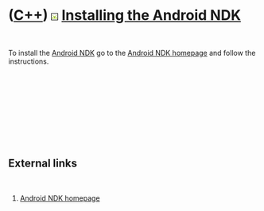 
 

 

 

 

 

([C++](Cpp.md)) ![Android](PicAndroid.png) [Installing the Android NDK](CppAndroidNdkInstall.md)
==================================================================================================

 

To install the [Android NDK](CppAndroidNdk.md) go to the [Android NDK
homepage](http://developer.android.com/sdk/ndk/index.html) and follow
the instructions.

 

 

 

 

 

External links
--------------

 

1.  [Android NDK
    homepage](http://developer.android.com/sdk/ndk/index.html)

 

 

 

 

 

 

